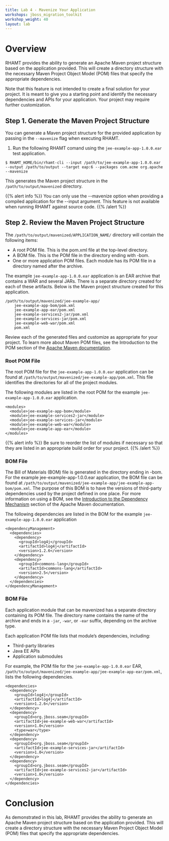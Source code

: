```yaml
---
title: Lab 4 - Mavenize Your Application
workshops: jboss_migration_toolkit
workshop_weight: 40
layout: lab
---
```


# Overview
RHAMT provides the ability to generate an Apache Maven project structure based on the application provided. This will create a directory structure with the necessary Maven Project Object Model (POM) files that specify the appropriate dependencies.

Note that this feature is not intended to create a final solution for your project. It is meant to give you a starting point and identify the necessary dependencies and APIs for your application. Your project may require further customization. 

## Step 1. Generate the Maven Project Structure
You can generate a Maven project structure for the provided application by passing in the `--mavenize` flag when executing RHAMT. 

1. Run the following RHAMT comand using the `jee-example-app-1.0.0.ear` test application.

~~~~
$ RHAMT_HOME/bin/rhamt-cli --input /path/to/jee-example-app-1.0.0.ear --output /path/to/output --target eap:6 --packages com.acme org.apache --mavenize
~~~~

This generates the Maven project structure in the `/path/to/output/mavenized` directory.

{{% alert info %}}
You can only use the --mavenize option when providing a compiled application for the --input argument. This feature is not available when running RHAMT against source code. 
{{% /alert %}}

## Step 2. Review the Maven Project Structure
The `/path/to/output/mavenized/APPLICATION_NAME/` directory will contain the following items:

* A root POM file. This is the pom.xml file at the top-level directory.
* A BOM file. This is the POM file in the directory ending with -bom.
* One or more application POM files. Each module has its POM file in a directory named after the archive. 

The example `jee-example-app-1.0.0.ear` application is an EAR archive that contains a WAR and several JARs. There is a separate directory created for each of these artifacts. Below is the Maven project structure created for this application. 

~~~~
/path/to/output/mavenized/jee-example-app/
    jee-example-app-bom/pom.xml
    jee-example-app-ear/pom.xml
    jee-example-services2-jar/pom.xml
    jee-example-services-jar/pom.xml
    jee-example-web-war/pom.xml
    pom.xml
~~~~

Review each of the generated files and customize as appropriate for your project. To learn more about Maven POM files, see the Introduction to the POM section of the [Apache Maven documentation][1]. 

### Root POM File
The root POM file for the `jee-example-app-1.0.0.ear` application can be found at `/path/to/output/mavenized/jee-example-app/pom.xml`. This file identifies the directories for all of the project modules.

The following modules are listed in the root POM for the example `jee-example-app-1.0.0.ear` application. 

~~~~
<modules>
  <module>jee-example-app-bom</module>
  <module>jee-example-services2-jar</module>
  <module>jee-example-services-jar</module>
  <module>jee-example-web-war</module>
  <module>jee-example-app-ear</module>
</modules>
~~~~

{{% alert info %}}
Be sure to reorder the list of modules if necessary so that they are listed in an appropriate build order for your project.
{{% /alert %}}

### BOM File
The Bill of Materials (BOM) file is generated in the directory ending in -bom. For the example jee-example-app-1.0.0.ear application, the BOM file can be found at `/path/to/output/mavenized/jee-example-app/jee-example-app-bom/pom.xml`. The purpose of this BOM is to have the versions of third-party dependencies used by the project defined in one place. For more information on using a BOM, see the [Introduction to the Dependency Mechanism][2] section of the Apache Maven documentation. 

The following dependencies are listed in the BOM for the example `jee-example-app-1.0.0.ear` application 

~~~~
<dependencyManagement>
  <dependencies>
    <dependency>
      <groupId>log4j</groupId>
      <artifactId>log4j</artifactId>
      <version>1.2.6</version>
    </dependency>
    <dependency>
      <groupId>commons-lang</groupId>
      <artifactId>commons-lang</artifactId>
      <version>2.5</version>
    </dependency>
  </dependencies>
</dependencyManagement>
~~~~

### BOM File
Each application module that can be mavenized has a separate directory containing its POM file. The directory name contains the name of the archive and ends in a `-jar`, `-war`, or `-ear` suffix, depending on the archive type.

Each application POM file lists that module’s dependencies, including:

* Third-party libraries
* Java EE APIs
* Application submodules 

For example, the POM file for the `jee-example-app-1.0.0.ear` EAR, `/path/to/output/mavenized/jee-example-app/jee-example-app-ear/pom.xml`, lists the following dependencies. 

~~~~
<dependencies>
  <dependency>
    <groupId>log4j</groupId>
    <artifactId>log4j</artifactId>
    <version>1.2.6</version>
  </dependency>
  <dependency>
    <groupId>org.jboss.seam</groupId>
    <artifactId>jee-example-web-war</artifactId>
    <version>1.0</version>
    <type>war</type>
  </dependency>
  <dependency>
    <groupId>org.jboss.seam</groupId>
    <artifactId>jee-example-services-jar</artifactId>
    <version>1.0</version>
  </dependency>
  <dependency>
    <groupId>org.jboss.seam</groupId>
    <artifactId>jee-example-services2-jar</artifactId>
    <version>1.0</version>
  </dependency>
</dependencies>
~~~~

# Conclusion
As demonstrated in this lab, RHAMT provides the ability to generate an Apache Maven project structure based on the application provided. This will create a directory structure with the necessary Maven Project Object Model (POM) files that specify the appropriate dependencies. 

[1]: https://maven.apache.org/guides/introduction/introduction-to-the-pom.html
[2]: https://access.redhat.com/maven-repository
